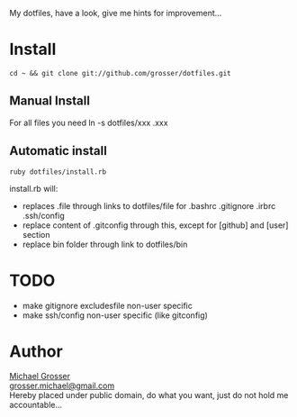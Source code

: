 My dotfiles, have a look, give me hints for improvement...

Install
=======
    cd ~ && git clone git://github.com/grosser/dotfiles.git

Manual Install
--------------
For all files you need
    ln -s dotfiles/xxx .xxx

Automatic install
-----------------
    ruby dotfiles/install.rb

install.rb will:

 - replaces .file through links to dotfiles/file for .bashrc .gitignore .irbrc .ssh/config
 - replace content of .gitconfig through this, except for [github] and [user] section
 - replace bin folder through link to dotfiles/bin

TODO
====
 - make gitignore excludesfile non-user specific
 - make ssh/config non-user specific (like gitconfig)

Author
======
[Michael Grosser](http://pragmatig.wordpress.com)  
grosser.michael@gmail.com  
Hereby placed under public domain, do what you want, just do not hold me accountable...